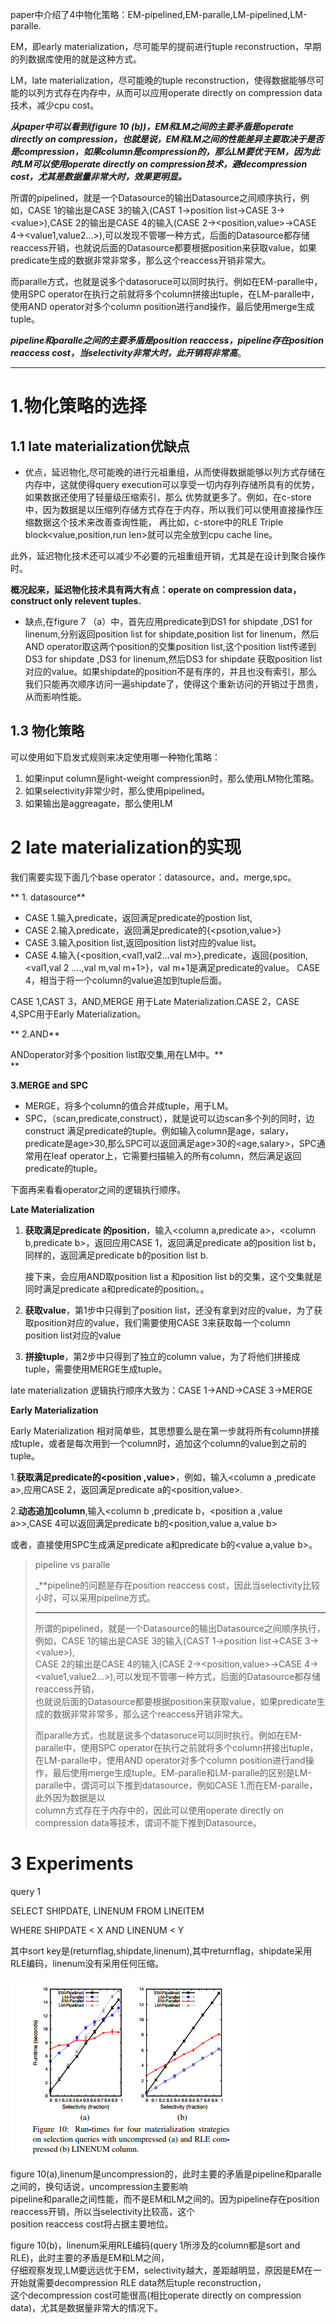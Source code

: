 paper中介绍了4中物化策略：EM-pipelined,EM-paralle,LM-pipelined,LM-paralle.

EM，即early materialization，尽可能早的提前进行tuple reconstruction，早期的列数据库使用的就是这种方式。

LM，late materialization，尽可能晚的tuple reconstruction，使得数据能够尽可能的以列方式存在内存中，从而可以应用operate directly on compression data技术，减少cpu cost。



_**从paper中可以看到\(figure 10 \(b\)\)，EM和LM之间的主要矛盾是operate directly on compression，也就是说，EM和LM之间的性能差异主要取决于是否是compression，如果column是compression的，那么LM要优于EM，因为此时LM可以使用operate directly on compression技术，避decompression cost，尤其是数据量非常大时，效果更明显。**_



所谓的pipelined，就是一个Datasource的输出Datasource之间顺序执行，例如，CASE 1的输出是CASE 3的输入\(CAST 1-&gt;position list-&gt;CASE 3-&gt;&lt;value&gt;\),CASE 2的输出是CASE 4的输入\(CASE 2-&gt;&lt;position,value&gt;-&gt;CASE 4-&gt;&lt;value1,value2...&gt;\),可以发现不管哪一种方式，后面的Datasource都存储reaccess开销，也就说后面的Datasource都要根据position来获取value，如果predicate生成的数据非常非常多，那么这个reaccess开销非常大。



而paralle方式，也就是说多个datasoruce可以同时执行。例如在EM-paralle中，使用SPC operator在执行之前就将多个column拼接出tuple，在LM-paralle中，使用AND operator对多个column position进行and操作，最后使用merge生成tuple。



_**pipeline和paralle之间的主要矛盾是position reaccess，pipeline存在position reaccess cost，当selectivity非常大时，此开销将非常高**_。

---

# 1.物化策略的选择

## 1.1 late materialization优缺点

* 优点，延迟物化,尽可能晚的进行元祖重组，从而使得数据能够以列方式存储在内存中，这就使得query execution可以享受一切内存列存储所具有的优势，如果数据还使用了轻量级压缩索引，那么
  优势就更多了。例如，在c-store中，因为数据是以压缩列存储方式存在于内存，所以我们可以使用直接操作压缩数据这个技术来改善查询性能，
  再比如，c-store中的RLE Triple block&lt;value,position,run len&gt;就可以完全放到cpu cache line。

此外，延迟物化技术还可以减少不必要的元祖重组开销，尤其是在设计到聚合操作时。

**概况起来，延迟物化技术具有两大有点：operate on compression data，construct only relevent tuples.**

* 缺点,在figure 7 （a）中，首先应用predicate到DS1 for shipdate ,DS1 for linenum,分别返回position list for shipdate,position list for linenum，然后AND operator取这两个position的交集position list,这个position list传递到DS3 for shipdate ,DS3 for linenum,然后DS3 for shipdate 获取position list对应的value。如果shipdate的position不是有序的，并且也没有索引，那么我们只能再次顺序访问一遍shipdate了，使得这个重新访问的开销过于昂贵，从而影响性能。

## 1.3 物化策略

可以使用如下启发式规则来决定使用哪一种物化策略：

1. 如果input column是light-weight compression时，那么使用LM物化策略。
2. 如果selectivity非常少时，那么使用pipelined。
3. 如果输出是aggreagate，那么使用LM

# 2 late materialization的实现

我们需要实现下面几个base operator：datasource，and，merge,spc。

** 1. datasource**

* CASE 1.输入predicate，返回满足predicate的postion list,
* CASE 2.输入predicate，返回满足predicate的{&lt;psotion,value&gt;}
* CASE 3.输入position list,返回position list对应的value list。
* CASE 4.输入{&lt;position,&lt;val1,val2...val m&gt;},predicate，返回{position,&lt;val1,val 2 ....,val m,val m+1&gt;}，val m+1是满足predicate的value。
  CASE 4，相当于将一个column的value追加到tuple后面。

CASE 1,CAST 3，AND,MERGE 用于Late Materialization.CASE 2，CASE 4,SPC用于Early Materialization。

** 2.AND**

ANDoperator对多个position list取交集,用在LM中。**    
**

**3.MERGE and SPC**

* MERGE，将多个column的值合并成tuple，用于LM。
* SPC，（scan,predicate,construct），就是说可以边scan多个列的同时，边construct 满足predicate的tuple。例如输入column是age，salary，predicate是age&gt;30,那么SPC可以返回满足age&gt;30的&lt;age,salary&gt;，SPC通常用在leaf operator上，它需要扫描输入的所有column，然后满足返回predicate的tuple。

下面再来看看operator之间的逻辑执行顺序。

**Late Materialization**

1. **获取满足predicate 的position**，输入&lt;column a,predicate a&gt;，&lt;column b,predicate b&gt;，返回应用CASE 1，返回满足predicate a的position list b，同样的，返回满足predicate b的position list b.

   接下来，会应用AND取position list a 和position list b的交集，这个交集就是同时满足predicate a和predicate的position。。

2. **获取value**，第1步中只得到了position list，还没有拿到对应的value，为了获取position对应的value，我们需要使用CASE 3来获取每一个column position list对应的value

3. **拼接tuple**，第2步中只得到了独立的column value，为了将他们拼接成tuple，需要使用MERGE生成tuple。

late materialization 逻辑执行顺序大致为：CASE 1-&gt;AND-&gt;CASE 3-&gt;MERGE

**Early Materialization**

Early Materialization 相对简单些，其思想要么是在第一步就将所有column拼接成tuple，或者是每次用到一个column时，追加这个column的value到之前的tuple。

1.**获取满足predicate的&lt;position ,value&gt;**，例如，输入&lt;column a ,predicate a&gt;,应用CASE 2，返回满足predicate a的&lt;position,value&gt;.

2.**动态追加column**,输入&lt;column b ,predicate b，&lt;position a ,value a&gt;&gt;,CASE 4可以返回满足predicate b的&lt;position,value a,value b&gt;

或者，直接使用SPC生成满足predicate a和predicate b的&lt;value a,value b&gt;。

> pipeline vs paralle
>
> \_\*\*pipeline的问题是存在position reaccess cost，因此当selectivity比较小时，可以采用pipeline方式。
>
> ---
>
> 所谓的pipelined，就是一个Datasource的输出Datasource之间顺序执行，例如，CASE 1的输出是CASE 3的输入\(CAST 1-&gt;position list-&gt;CASE 3-&gt;&lt;value&gt;\),  
> CASE 2的输出是CASE 4的输入\(CASE 2-&gt;&lt;position,value&gt;-&gt;CASE 4-&gt;&lt;value1,value2...&gt;\),可以发现不管哪一种方式，后面的Datasource都存储reaccess开销，  
> 也就说后面的Datasource都要根据position来获取value，如果predicate生成的数据非常非常多，那么这个reaccess开销非常大。
>
> 而paralle方式，也就是说多个datasoruce可以同时执行。例如在EM-paralle中，使用SPC operator在执行之前就将多个column拼接出tuple，  
> 在LM-paralle中，使用AND operator对多个column position进行and操作，最后使用merge生成tuple。EM-paralle和LM-paralle的区别是LM-paralle中，谓词可以下推到datasource，例如CASE 1.而在EM-paralle，此外因为数据是以  
> column方式存在于内存中的，因此可以使用operate directly on compression data等技术，谓词不能下推到Datasource。

# 3 Experiments

query 1

SELECT SHIPDATE, LINENUM FROM LINEITEM

WHERE SHIPDATE &lt; X AND LINENUM &lt; Y

其中sort key是\(returnflag,shipdate,linenum\),其中returnflag，shipdate采用RLE编码，linenum没有采用任何压缩。

![](/assets/物化策略-性能对比.png)

figure 10\(a\),linenum是uncompression的，此时主要的矛盾是pipeline和paralle之间的，换句话说，uncompression主要影响  
pipeline和paralle之间性能，而不是EM和LM之间的。因为pipeline存在position reaccess开销，所以当selectivity比较高，这个  
position reaccess cost将占据主要地位。

figure 10\(b\)，linenum采用RLE编码\(query 1所涉及的column都是sort and RLE\)，此时主要的矛盾是EM和LM之间，  
仔细观察发现,LM要远远优于EM，selectivity越大，差距越明显，原因是EM在一开始就需要decompression RLE data然后tuple reconstruction，  
这个decompression cost可能很高\(相比operate directly on compression data\)，尤其是数据量非常大的情况下。

